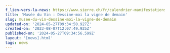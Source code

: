 ```yaml
---
f_lien-vers-la-news: https://www.sierre.ch/fr/calendrier-manifestations-1738.html
title: 'Musée du Vin : Dessine-moi la vigne de demain'
slug: musee-du-vin-dessine-moi-la-vigne-de-demain
updated-on: '2024-05-27T09:34:50.927Z'
created-on: '2023-08-07T12:07:49.925Z'
published-on: '2024-05-27T09:34:56.599Z'
layout: '[news].html'
tags: news
---
```



